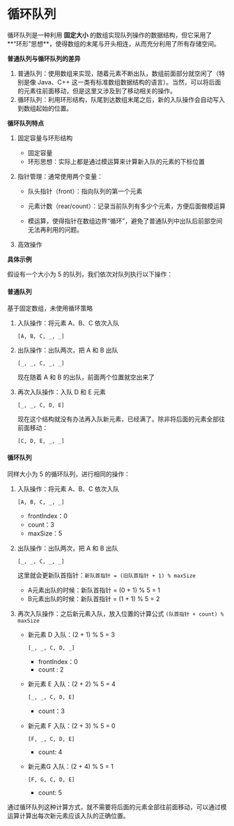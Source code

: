# 循环队列

循环队列是一种利用 **固定大小** 的数组实现队列操作的数据结构，但它采用了**“环形”思想**，使得数组的末尾与开头相连，从而充分利用了所有存储空间。



**普通队列与循环队列的差异**

1. 普通队列：使用数组来实现，随着元素不断出队，数组前面部分就空闲了（特别是像 Java、C++ 这一类有标准数组数据结构的语言）。当然，可以将后面的元素往前面移动，但是这里又涉及到了移动相关的操作。
2. 循环队列：利用环形结构，队尾到达数组末尾之后，新的入队操作会自动写入到数组起始的位置。





**循环队列特点**

1. 固定容量与环形结构

   - 固定容量
   - 环形思想：实际上都是通过模运算来计算新入队的元素的下标位置

2. 指针管理：通常使用两个变量：

   - 队头指针（front）：指向队列的第一个元素
   - 元素计数（rear/count）：记录当前队列有多少个元素，方便后面做模运算

   - 模运算，使得指针在数组边界“循环”，避免了普通队列中出队后前部空间无法再利用的问题。

3. 高效操作



**具体示例**

假设有一个大小为 5 的队列，我们依次对队列执行以下操作：

#### 普通队列

基于固定数组，未使用循环策略

1. 入队操作：将元素 A、B、C 依次入队

   ```
   [A, B, C, _, _]
   ```

2. 出队操作：出队两次，把 A 和 B 出队

   ```
   [_, _, C, _, _]
   ```

   现在随着 A 和 B 的出队，前面两个位置就空出来了

3. 再次入队操作：入队 D 和 E 元素

   ```
   [_, _, C, D, E]
   ```

   现在这个结构就没有办法再入队新元素，已经满了。除非将后面的元素全部往前面移动：

   ```
   [C, D, E, _, _]
   ```



#### 循环队列

同样大小为 5 的循环队列，进行相同的操作：

1. 入队操作：将元素 A、B、C 依次入队

   ```
   [A, B, C, _, _]
   ```

   - frontIndex：0
   - count：3
   - maxSize：5

2. 出队操作：出队两次，把 A 和 B 出队

   ```
   [_, _, C, _, _]
   ```

   这里就会更新队首指针：`新队首指针 = (旧队首指针 + 1) % maxSize`

   - A元素出队的时候：新队首指针 = (0 + 1) %  5 = 1
   - B元素出队的时候：新队首指针 = (1 + 1)  % 5 = 2

3. 再次入队操作：之后新元素入队，放入位置的计算公式 `(队首指针 + count) % maxSize`

   - 新元素 D 入队：(2 + 1) % 5 = 3

     ```
     [_, _, C, D, _]
     ```

     - frontIndex：0
     - count : 2

   - 新元素 E 入队：(2 + 2) % 5 = 4

     ```
     [_, _, C, D, E]
     ```

     - count：3

   - 新元素 F 入队：(2 + 3) % 5 = 0

     ```
     [F, _, C, D, E]
     ```

     - count: 4

   - 新元素G 入队：(2 + 4) % 5 = 1

     ```
     [F, G, C, D, E]
     ```

     - count: 5

通过循环队列这种计算方式，就不需要将后面的元素全部往前面移动，可以通过模运算计算出每次新元素应该入队的正确位置。
